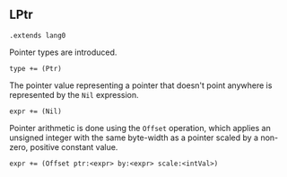 ## LPtr

```grammar
.extends lang0
```

Pointer types are introduced.

```grammar
type += (Ptr)
```

The pointer value representing a pointer that doesn't point anywhere is
represented by the `Nil` expression.

```grammar
expr += (Nil)
```

Pointer arithmetic is done using the `Offset` operation, which applies an
unsigned integer with the same byte-width as a pointer scaled by a non-zero,
positive constant value.

```grammar
expr += (Offset ptr:<expr> by:<expr> scale:<intVal>)
```
